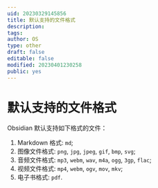 ```yaml
---
uid: 20230329145856
title: 默认支持的文件格式
description: 
tags: 
author: OS
type: other
draft: false
editable: false
modified: 20230401230258
public: yes
---
```


# 默认支持的文件格式

Obsidian 默认支持如下格式的文件：

1. Markdown 格式: `md`;
2. 图像文件格式: `png`, `jpg`, `jpeg`, `gif`, `bmp`, `svg`;
3. 音频文件格式: `mp3`, `webm`, `wav`, `m4a`, `ogg`, `3gp`, `flac`;
4. 视频文件格式: `mp4`, `webm`, `ogv`, `mov`, `mkv`;
5. 电子书格式: `pdf`.